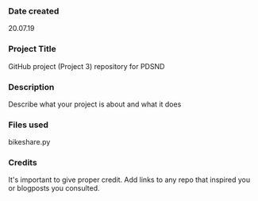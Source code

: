 ### Date created
20.07.19

### Project Title
GitHub project (Project 3) repository for PDSND

### Description
Describe what your project is about and what it does

### Files used
bikeshare.py

### Credits
It's important to give proper credit. Add links to any repo that inspired you or blogposts you consulted.

